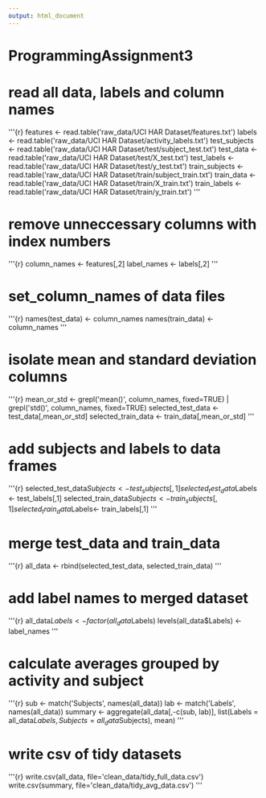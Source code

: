 ```yaml
---
output: html_document
---
```

# ProgrammingAssignment3

# read all data, labels and column names



'''{r}
features <- read.table('raw_data/UCI HAR Dataset/features.txt')
labels <- read.table('raw_data/UCI HAR Dataset/activity_labels.txt')
test_subjects <- read.table('raw_data/UCI HAR Dataset/test/subject_test.txt')
test_data <- read.table('raw_data/UCI HAR Dataset/test/X_test.txt')
test_labels <- read.table('raw_data/UCI HAR Dataset/test/y_test.txt')
train_subjects <- read.table('raw_data/UCI HAR Dataset/train/subject_train.txt')
train_data <- read.table('raw_data/UCI HAR Dataset/train/X_train.txt')
train_labels <- read.table('raw_data/UCI HAR Dataset/train/y_train.txt')
'''

# remove unneccessary columns with index numbers

'''{r}
column_names <- features[,2]
label_names <- labels[,2]
'''

# set_column_names of data files

'''{r}
names(test_data) <- column_names
names(train_data) <- column_names
'''

# isolate mean and standard deviation columns

'''{r}
mean_or_std <- grepl('mean()', column_names, fixed=TRUE) | grepl('std()', column_names, fixed=TRUE)
selected_test_data <- test_data[,mean_or_std]
selected_train_data <- train_data[,mean_or_std]
'''

# add subjects and labels to data frames

'''{r}
selected_test_data$Subjects <- test_subjects[,1]
selected_test_data$Labels <- test_labels[,1]
selected_train_data$Subjects <- train_subjects[,1]
selected_train_data$Labels<- train_labels[,1]
'''

# merge test_data and train_data

'''{r}
all_data <- rbind(selected_test_data, selected_train_data)
'''

# add label names to merged dataset

'''{r}
all_data$Labels <- factor(all_data$Labels)
levels(all_data$Labels) <- label_names
'''

# calculate averages grouped by activity and subject

'''{r}
sub <- match('Subjects', names(all_data))
lab <- match('Labels', names(all_data))
summary <- aggregate(all_data[,-c(sub, lab)], list(Labels = all_data$Labels, Subjects = all_data$Subjects), mean)
'''

# write csv of tidy datasets

'''{r}
write.csv(all_data, file='clean_data/tidy_full_data.csv')
write.csv(summary, file='clean_data/tidy_avg_data.csv')
'''